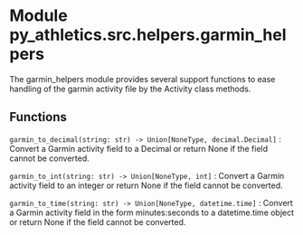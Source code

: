 Module py_athletics.src.helpers.garmin_helpers
==============================================
The garmin_helpers module provides several support functions to ease
handling of the garmin activity file by the Activity class methods.

Functions
---------

    
`garmin_to_decimal(string: str) ‑> Union[NoneType, decimal.Decimal]`
:   Convert a Garmin activity field to a Decimal
    or return None if the field cannot be converted.

    
`garmin_to_int(string: str) ‑> Union[NoneType, int]`
:   Convert a Garmin activity field to an integer
    or return None if the field cannot be converted.

    
`garmin_to_time(string: str) ‑> Union[NoneType, datetime.time]`
:   Convert a Garmin activity field in the form minutes:seconds
    to a datetime.time object or return None if the field cannot be
    converted.